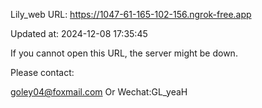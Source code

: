 Lily_web URL: https://1047-61-165-102-156.ngrok-free.app

Updated at: 2024-12-08 17:35:45

If you cannot open this URL, the server might be down.

Please contact: 

goley04@foxmail.com Or Wechat:GL_yeaH